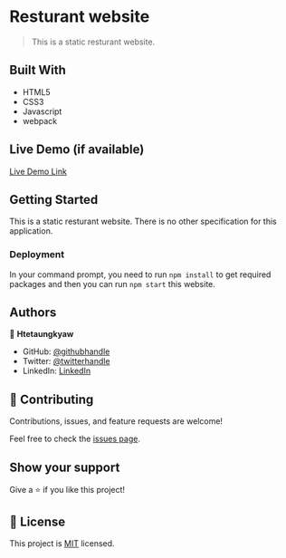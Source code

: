 # Resturant website

> This is a static resturant website.


## Built With

- HTML5
- CSS3
- Javascript
- webpack

## Live Demo (if available)

[Live Demo Link](https://htetaungkyaw71.github.io/Restaurant/)


## Getting Started

This is a static resturant website. There is no other specification for this application.


### Deployment
In your command prompt, you need to run `npm install` to get required packages and then you can run `npm start` this website.



## Authors

👤 **Htetaungkyaw**

- GitHub: [@githubhandle](https://github.com/Htetaungkyaw71)
- Twitter: [@twitterhandle](https://twitter.com/htetaun91907337)
- LinkedIn: [LinkedIn](https://www.linkedin.com/in/htet-aung-kyaw-9a77271a7/)

## 🤝 Contributing

Contributions, issues, and feature requests are welcome!

Feel free to check the [issues page](https://github.com/Htetaungkyaw71/Restaurant/issues).

## Show your support

Give a ⭐️ if you like this project!

## 📝 License

This project is [MIT](./LICENSE) licensed.
